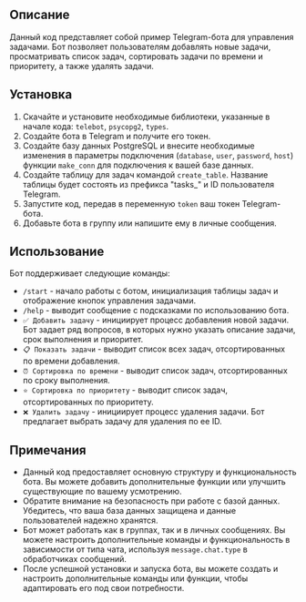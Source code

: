 ## Описание
Данный код представляет собой пример Telegram-бота для управления задачами. Бот позволяет пользователям добавлять новые задачи, просматривать список задач, сортировать задачи по времени и приоритету, а также удалять задачи.

## Установка
1. Скачайте и установите необходимые библиотеки, указанные в начале кода: `telebot`, `psycopg2`, `types`.
2. Создайте бота в Telegram и получите его токен.
3. Создайте базу данных PostgreSQL и внесите необходимые изменения в параметры подключения (`database`, `user`, `password`, `host`) функции `make_conn` для подключения к вашей базе данных.
4. Создайте таблицу для задач командой `create_table`. Название таблицы будет состоять из префикса "tasks_" и ID пользователя Telegram.
5. Запустите код, передав в переменную `token` ваш токен Telegram-бота.
6. Добавьте бота в группу или напишите ему в личные сообщения.

## Использование
Бот поддерживает следующие команды:
- `/start` - начало работы с ботом, инициализация таблицы задач и отображение кнопок управления задачами.
- `/help` - выводит сообщение с подсказками по использованию бота.
- `✅ Добавить задачу` - инициирует процесс добавления новой задачи. Бот задает ряд вопросов, в которых нужно указать описание задачи, срок выполнения и приоритет.
- `📋 Показать задачи` - выводит список всех задач, отсортированных по времени добавления.
- `⏰ Сортировка по времени` - выводит список задач, отсортированных по сроку выполнения.
- `⭐️ Сортировка по приоритету` - выводит список задач, отсортированных по приоритету.
- `❌ Удалить задачу` - инициирует процесс удаления задачи. Бот предлагает выбрать задачу для удаления по ее ID.

## Примечания
- Данный код предоставляет основную структуру и функциональность бота. Вы можете добавить дополнительные функции или улучшить существующие по вашему усмотрению.
- Обратите внимание на безопасность при работе с базой данных. Убедитесь, что ваша база данных защищена и данные пользователей надежно хранятся.
- Бот может работать как в группах, так и в личных сообщениях. Вы можете настроить дополнительные команды и функциональность в зависимости от типа чата, используя `message.chat.type` в обработчиках сообщений.
- После успешной установки и запуска бота, вы можете создать и настроить дополнительные команды или функции, чтобы адаптировать его под свои потребности.
